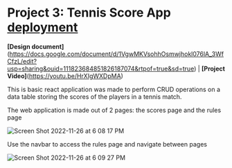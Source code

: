 # Project 3: Tennis Score App [deployment](https://tennis-score-app.onrender.com/)

**[Design document]**(https://docs.google.com/document/d/1VgwMKVsohhOsmwjhokl076lA_3WfCfzL/edit?usp=sharing&ouid=111823684851826187074&rtpof=true&sd=true) | **[Project Video]**(https://youtu.be/HrXIgWXDpMA)

This is basic react application was made to perform CRUD operations on a data table storing the scores of the players in a tennis match.

The web application is made out of 2 pages: the scores page and the rules page

![Screen Shot 2022-11-26 at 6 08 17 PM](https://user-images.githubusercontent.com/97770592/204116083-81f018e0-c0c1-4e97-bade-4a747f7cd6cd.png)

Use the navbar to access the rules page and navigate between pages

![Screen Shot 2022-11-26 at 6 09 27 PM](https://user-images.githubusercontent.com/97770592/204116109-dcf804e1-9193-49d4-a283-d454e8fd113e.png)
